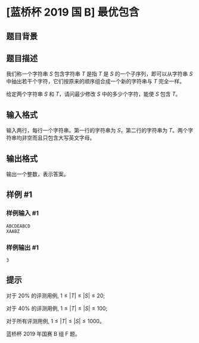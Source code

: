 # [蓝桥杯 2019 国 B] 最优包含

## 题目背景



## 题目描述

我们称一个字符串 $S$ 包含字符串 $T$ 是指 $T$ 是 $S$ 的一个子序列，即可以从字符串 $S$ 中抽出若干个字符，它们按原来的顺序组合成一个新的字符串与 $T$ 完全一样。

给定两个字符串 $S$ 和 $T$，请问最少修改 $S$ 中的多少个字符，能使 $S$ 包含 $T$。

## 输入格式

输入两行，每行一个字符串。第一行的字符串为 $S$，第二行的字符串为 $T$。两个字符串均非空而且只包含大写英文字母。

## 输出格式

输出一个整数，表示答案。

## 样例 #1

### 样例输入 #1
```
ABCDEABCD
XAABZ
```

### 样例输出 #1

```
3
```

## 提示

对于 $20 \%$ 的评测用例, $1 \leq|T| \leq|S| \leq 20$;

对于 $40 \%$ 的评测用例, $1 \leq|T| \leq|S| \leq 100$;

对于所有评测用例, $1 \leq|T| \leq|S| \leq 1000$。

蓝桥杯 2019 年国赛 B 组 F 题。
